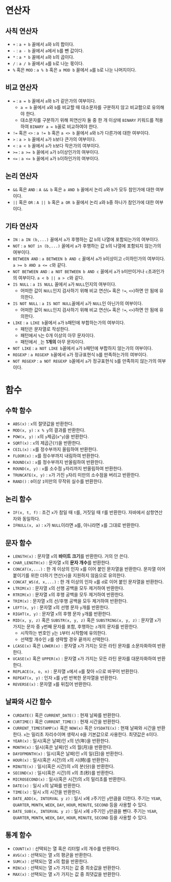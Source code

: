 # 연산자

## 사칙 연산자
- `+` : `a + b` 꼴에서 `a`와 `b`의 합이다.
- `-` : `a - b` 꼴에서 `a`에서 `b`를 뺀 값이다.
- `*` : `a * b` 꼴에서 `a`와 `b`의 곱이다.
- `/` : `a / b` 꼴에서 `a`를 `b`로 나눈 몫이다.
- `%` 혹은 `MOD` : `a % b` 혹은 `a MOD b` 꼴에서 `a`를 `b`로 나눈 나머지이다.

## 비교 연산자
- `=` : `a = b` 꼴에서 `a`와 `b`가 같은가의 여부이다.
  - `a = b` 꼴에서 `a`와 `b`를 비교할 때 대소문자를 구분하지 않고 비교함으로 유의해야 한다.
  - 대소문자를 구분하기 위해 피연산자 둘 중 한 개 이상에 `BINARY` 키워드를 적용하여 `BINARY a = b`꼴로 비교하여야 한다.
- `!=` 혹은 `<>` : `a != b` 혹은 `a <> b` 꼴에서 `a`와 `b`가 다른가에 대한 여부이다.
- `>` : `a > b` 꼴에서 `a`가 `b`보다 큰가의 여부이다.
- `<` : `a < b` 꼴에서 `a`가 `b`보다 작은가의 여부이다.
- `>=` : `a >= b` 꼴에서 `a`가 `b`이상인가의 여부이다.
- `<=` : `a <= b` 꼴에서 `a`가 `b`이하인가의 여부이다.

## 논리 연산자
- `&&` 혹은 `AND` : `A && b` 혹은 `a AND b` 꼴에서 논리 `a`와 `b`가 모두 참인가에 대한 여부이다.
- `||` 혹은 `OR` : `A || b` 혹은 `a OR b` 꼴에서 논리 `a`와 `b`중 하나가 참인가에 대한 여부이다.

## 기타 연산자
- `IN` : `a IN (b,...)` 꼴에서 `a`가 후행하는 값 `b`의 나열에 포함되는가의 여부이다.
- `NOT` : `a NOT in (b,...)` 꼴에서 `a`가 후행하는 값 `b`의 나열에 포함되지 않는가의 여부이다.
- `BETWEEN AND` : `a BETWEEN b AND c` 꼴에서 `a`가 `b`이상이고 `c`이하인가의 여부이다. `a >= b AND a <= c`와 같다.
- `NOT BETWEEN AND` : `a NOT BETWEEN b AND c` 꼴에서 `a`가 `b`미만이거나 `c`초과인가의 여부이다. `a < b || a > c`와 같다.
- `IS NULL` : `a IS NULL` 꼴에서 `a`가 `NULL`인지의 여부이다.
  - 어떠한 값이 `NULL`인지 검사하기 위해 비교 연산(`=` 혹은 `!=`, `<>`)하면 안 됨에 유의한다.
- `IS NOT NULL` : `a IS NOT NULL`꼴에서 `a`가 `NULL`인 아닌가의 여부이다.
  - 어떠한 값이 `NULL`인지 검사하기 위해 비교 연산(`=` 혹은 `!=`, `<>`)하면 안 됨에 유의한다.
- `LIKE` : `a LIKE b`꼴에서 `a`가 `b`패턴에 부합하는가의 여부이다.
  - 패턴은 문자열로 작성한다.
  - 패턴에서 `%`는 0개 이상의 아무 문자이다.
  - 패턴에서 `_`는 **1개의** 아무 문자이다.
- `NOT LIKE` : `a NOT LIKE b`꼴에서 `a`가 `b`패턴에 부합하지 않는가의 여부이다.
- `REGEXP` : `a REGEXP b`꼴에서 `a`가 정규표현식 `b`를 만족하는가의 여부이다.
- `NOT REGEXP` : `a NOT REGEXP b`꼴에서 `a`가 정규표현식 `b`를 만족하지 않는가의 여부이다.
 




# 함수

## 수학 함수
- `ABS(x)` : `x`의 절댓값을 반환한다.
- `MOD(x, y)` : `x % y`의 결과를 반환한다.
- `POW(x, y)` : `x`의 `y`제곱(`x^y`)을 반환한다.
- `SQRT(x)` : `x`의 제곱근(`?`)을 반환한다.
- `CEIL(x)` : `x`를 정수부까지 올림하여 반환한다.
- `FLOOR(x)` : `x`를 정수부까지 내림하여 반환한다.
- `ROUND(x)` : `x`를 정수부까지 반올림하여 반환한다.
- `ROUND(x, y)` : `x`를 소수점 `y`자리까지 반올림하여 반환한다.
- `TRUNCATE(x, y)` : `x`가 가진 `y`자리 미만의 소수점을 버리고 반환한다.
- `RAND()` : `0`이상 `1`미만의 무작위 실수를 반환한다.

## 논리 함수
- `IF(x, t, f)` : 조건 `x`가 참일 때 `t`를, 거짓일 때 `f`를 반환한다. 자바에서 삼항연산자와 동일하다.
- `IFNULL(x, a)` : `x`가 `NULL`이라면 `a`를, 아니라면 `x`를 그대로 반환한다.

## 문자 함수
- `LENGTH(x)` : 문자열 `x`의 **바이트 크기**를 반환한다. 거의 안 쓴다.
- `CHAR_LENGTH(x)` : 문자열 `x`의 **문자 개수**를 반환한다.
- `CONCAT(x,...)` : 한 개 이상의 인자 `x`를 이어 붙인 문자열을 반환한다. 문자열 이어 붙이기를 위한 더하기 연산(`+`)을 지원하지 않음으로 유의한다.
- `CONCAT_WS(d, x,...)` : 한 개 이상의 인자 `x`를 `d`로 이어 붙인 문자열을 반환한다.
- `LTRIM(x)` : 문자열 `x`의 선행 공백을 모두 제거하여 반환한다.
- `RTRIM(x)` : 문자열 `x`의 후행 공백을 모두 제거하여 반환한다.
- `TRIM(x)` : 문자열 `x`의 선/후행 공백을 모두 제거하여 반환한다.
- `LEFT(x, y)` : 문자열 `x`의 선행 문자 `y`개를 반환한다.
- `RIGHT(x, y)` : 문자열 `x`의 후행 문자 `y`개를 반환한다.
- `MID(x, y, z)` 혹은 `SUBSTR(x, y, z)` 혹은 `SUBSTRING(x, y, z)` : 문자열 `x`가 가지는 문자 중 `y`번째 문자를 포함, 후행하는 `z`개의 문자를 반환한다.
  - 시작하는 번호인 `y`는 `1`부터 시작함에 유의한다.
  - 선택할 개수인 `z`를 생략할 경우 끝까지 선택한다.
- `LCASE(x)` 혹은 `LOWER(x)` : 문자열 `x`가 가지는 모든 라틴 문자를 소문자화하여 반환한다.
- `UCASE(x)` 혹은 `UPPER(x)` : 문자열 `x`가 가지는 모든 라틴 문자를 대문자화하여 반환한다.
- `REPLACE(x, o, n)` : 문자열 `x`에서 `o`를 찾아 `n`으로 바꾸어 반환한다.
- `REPEAT(x, y)` : 인자 `x`를 `y`번 반복한 문자열을 반환한다.
- `REVERSE(x)` : 문자열 `x`를 뒤집어 반환한다.


## 날짜와 시간 함수
- `CURDATE()` 혹은 `CURRENT_DATE()` : 현재 날짜를 반환한다.
- `CURTIME()` 혹은 `CURRENT_TIME()` : 현재 시간을 반환한다.
- `CURRENT_TIMESTAMP(x)` 혹은 `NOW(x)` 혹은 `SYSDATE(x)` : 현재 날짜와 시간을 반환한다. `x`는 밀리초 자리수이며 생략시 `0`을 기본값으로 사용한다. 최댓값은 `6`이다.
- `YEAR(x)` : 일시(혹은 날짜)인 `x`의 년(年)을 반환한다.
- `MONTH(x)` : 일시(혹은 날짜)인 `x`의 월(月)을 반환한다.
- `DAYOFMONTH(x)` : 일시(혹은 날짜)인 `x`의 일(日)을 반환한다.
- `HOUR(x)` : 일시(혹은 시간)의 `x`의 시(時)를 반환한다.
- `MINUTE(x)` : 일시(혹은 시간)의 `x`의 분(分)을 반환한다.
- `SECOND(x)` : 일시(혹은 시간)의 `x`의 초(秒)를 반환한다.
- `MICROSECOND(x)` : 일시(혹은 시간)의 `x`의 밀리초를 반환한다.
- `DATE(x)` : 일시 `x`의 날짜를 반환한다.
- `TIME(x)` : 일시 `x`의 시간을 반환한다.
- `DATE_ADD(x, INTERVAL y z)` : 일시 `x`에 `z`주기인 `y`만큼을 더한다. 주기는 `YEAR`, `QUARTER`, `MONTH`, `WEEK`, `DAY`, `HOUR`, `MINUTE`, `SECOND` 등을 사용할 수 있다.
- `DATE_SUB(x, INTERVAL y z)` : 일시 `x`에 `z`주기인 `y`만큼을 뺀다. 주기는 `YEAR`, `QUARTER`, `MONTH`, `WEEK`, `DAY`, `HOUR`, `MINUTE`, `SECOND` 등을 사용할 수 있다.

## 통계 함수
- `COUNT(x)` : 선택되는 열 혹은 리터럴 `x`의 개수를 반환하다.
- `AVG(x)` : 선택되는 열 `x`의 평균을 반환한다.
- `SUM(x)` : 선택되는 열 `x`의 합을 반환한다.
- `MIN(x)` : 선택되는 열 `x`가 가지는 값 중 최솟값을 반환한다.
- `MAX(x)` : 선택되는 열 `x`가 가지는 값 중 최댓값을 반환한다.

